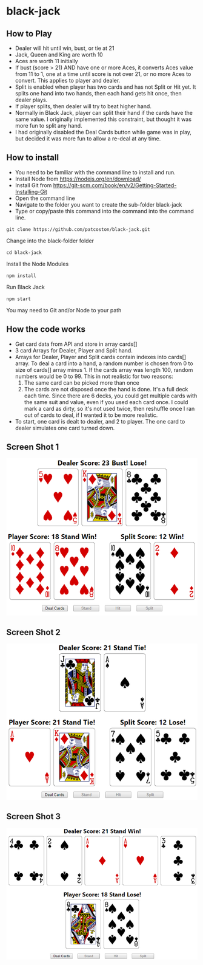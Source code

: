 # black-jack

## How to Play

- Dealer will hit until win, bust, or tie at 21
- Jack, Queen and King are worth 10
- Aces are worth 11 initially
- If bust (score > 21) AND have one or more Aces, it converts Aces value from 11 to 1, one at a time until score is not over 21, or no more Aces to convert. This applies to player and dealer.
- Split is enabled when player has two cards and has not Split or Hit yet. It splits one hand into two hands, then each hand gets hit once, then dealer plays.
- If player splits, then dealer will try to beat higher hand.
- Normally in Black Jack, player can split their hand if the cards have the same value. I originally implemented this constraint, but thought it was more fun to split any hand.
- I had originally disabled the Deal Cards button while game was in play, but decided it was more fun to allow a re-deal at any time.

## How to install

- You need to be familiar with the command line to install and run.
- Install Node from https://nodejs.org/en/download/
- Install Git from https://git-scm.com/book/en/v2/Getting-Started-Installing-Git
- Open the command line
- Navigate to the folder you want to create the sub-folder black-jack
- Type or copy/paste this command into the command into the command line.
```
git clone https://github.com/patcoston/black-jack.git
```
Change into the black-folder folder
```
cd black-jack
```
Install the Node Modules
```
npm install
```
Run Black Jack
```
npm start
```
You may need to Git and/or Node to your path

## How the code works

- Get card data from API and store in array cards[]
- 3 card Arrays for Dealer, Player and Split hand.
- Arrays for Dealer, Player and Split cards contain indexes into cards[] array. To deal a card into a hand, a random number is chosen from 0 to size of cards[] array minus 1. If the cards array was length 100, random numbers would be 0 to 99.
  This in not realistic for two reasons:
  1. The same card can be picked more than once
  2. The cards are not disposed once the hand is done. It's a full deck each time.
  Since there are 6 decks, you could get multiple cards with the same suit and value, even if you used each card once. I could mark a card as dirty, so it's not used twice, then reshuffle once I ran out of cards to deal, if I wanted it to be more realistic.
- To start, one card is dealt to dealer, and 2 to player. The one card to dealer simulates one card turned down.

## Screen Shot 1

![Split and Dealer Busts](https://github.com/patcoston/black-jack/blob/master/public/bj1.png)

## Screen Shot 2

![Split and Dealer Tie Black Jack](https://github.com/patcoston/black-jack/blob/master/public/bj2.png)

## Screen Shot 3

![Dealer Wins Black Jack](https://github.com/patcoston/black-jack/blob/master/public/bj3.png)
